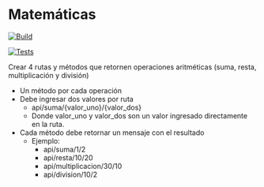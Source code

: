 # Matemáticas


[![Build](https://github.com/hostcar/dsy1103-matematicas/actions/workflows/build.yml/badge.svg)](https://github.com/hostcar/dsy1103-matematicas/actions/workflows/build.yml)

[![Tests](https://github.com/hostcar/dsy1103-matematicas/actions/workflows/tests.yml/badge.svg)](https://github.com/hostcar/dsy1103-matematicas/actions/workflows/tests.yml)


Crear 4 rutas y métodos que retornen operaciones aritméticas (suma, resta, multiplicación y división)
- Un método por cada operación
- Debe ingresar dos valores por ruta
  - api/suma/{valor_uno}/{valor_dos}
  - Donde valor_uno y valor_dos son un valor ingresado directamente en la ruta.
- Cada método debe retornar un mensaje con el resultado
  - Ejemplo:
    - api/suma/1/2
    - api/resta/10/20
    - api/multiplicacion/30/10
    - api/division/10/2

